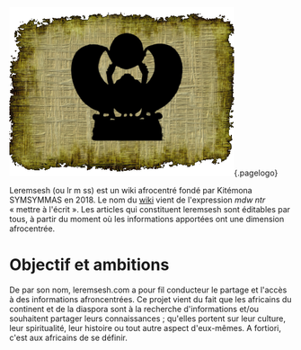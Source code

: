 <!-- TITLE: Leremsesh -->
<!-- SUBTITLE: Présentation de Leremsesh -->

![Logo Leremsesh Com](/uploads/logo/logo-leremsesh-com.png "Logo Leremsesh Com"){.pagelogo}

Leremsesh (ou lr m ss) est un wiki afrocentré fondé par Kitémona SYMSYMMAS en 2018. Le nom du [wiki](https://fr.wikipedia.org/wiki/Wiki) vient de l'expression *mdw ntr* « mettre à l'écrit ».
Les articles qui constituent leremsesh sont éditables par tous, à partir du moment où les informations apportées ont une dimension afrocentrée.
# Objectif et ambitions
De par son nom, leremsesh.com a pour fil conducteur le partage et l'accès à des informations afroncentrées. Ce projet vient du fait que les africains du continent et de la diaspora sont à la recherche d'informations et/ou souhaitent partager leurs connaissances ; qu'elles portent sur leur culture, leur spiritualité, leur histoire ou tout autre aspect d'eux-mêmes. A fortiori, c'est aux africains de se définir.